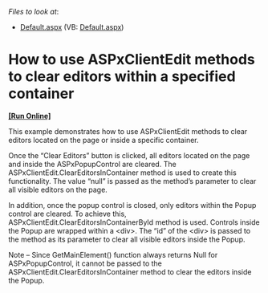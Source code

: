 <!-- default file list -->
*Files to look at*:

* [Default.aspx](./CS/WebSite/Default.aspx) (VB: [Default.aspx](./VB/WebSite/Default.aspx))
<!-- default file list end -->
# How to use ASPxClientEdit methods to clear editors within a specified container
<!-- run online -->
**[[Run Online]](https://codecentral.devexpress.com/e20048)**
<!-- run online end -->


<p>This example demonstrates how to use ASPxClientEdit methods to clear editors located on the page or inside a specific container. </p><p>Once the “Clear Editors” button is clicked, all editors located on the page and inside the ASPxPopupControl are cleared. The ASPxClientEdit.ClearEditorsInContainer method is used to create this functionality. The value “null” is passed as the method’s parameter to clear all visible editors on the page. </p><p>In addition, once the popup control is closed, only editors within the Popup control are cleared. To achieve this, ASPxClientEdit.ClearEditorsInContainerById method is used. Controls inside the Popup are wrapped within a &lt;div&gt;. The “id” of the &lt;div&gt is passed to the method as its parameter to clear all visible editors inside the Popup. </p><p>Note – Since GetMainElement() function always returns Null for ASPxPopupControl, it cannot be passed to the ASPxClientEdit.ClearEditorsInContainer method to clear the editors inside the Popup.  </p>

<br/>


